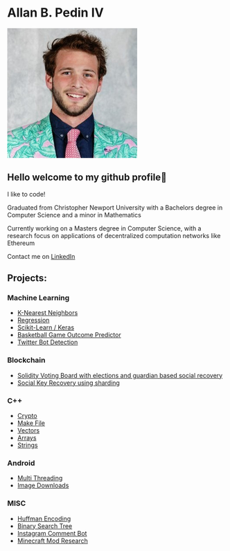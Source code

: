 # Allan B. Pedin IV
![Profile Photo](https://github.com/AllanPedin/AllanPedin/blob/main/ProfilePhoto.jpeg)
## Hello welcome to my github profile👋
I like to code!

Graduated from Christopher Newport University with a Bachelors degree in Computer Science and a minor in Mathematics

Currently working on a Masters degree in Computer Science, with a research focus on applications of decentralized computation networks like Ethereum

Contact me on [LinkedIn](https://www.linkedin.com/in/allan-b-pedin-iv-0705b1166/)

## Projects:
### Machine Learning
 - [K-Nearest Neighbors](https://github.com/AllanPedin/Machine-Learning-Assignment-1-K-Nearest-Neighbors)
 - [Regression](https://github.com/AllanPedin/Machine-Learning-Assignment-2-Regression)
 - [Scikit-Learn / Keras](https://github.com/AllanPedin/Machine-Learning-Assignment-3-Skikit-learn-and-Keras)
 - [Basketball Game Outcome Predictor](https://github.com/AllanPedin/Allan-AdamCapstone)
 - [Twitter Bot Detection](https://github.com/AllanPedin/twitter-bot-detection)

### Blockchain
 - [Solidity Voting Board with elections and guardian based social recovery](https://github.com/AllanPedin/Simple-Solidity-Voting-Board)
 - [Social Key Recovery using sharding](https://github.com/AllanPedin/Social-Key-Recovery-Using-Sharding)

### C++
 - [Crypto](https://github.com/AllanPedin/crypto)
 - [Make File](https://github.com/AllanPedin/327_proj1_make)
 - [Vectors](https://github.com/AllanPedin/Library_Vector_starter)
 - [Arrays](https://github.com/AllanPedin/Library_Vector_starter)
 - [Strings](https://github.com/AllanPedin/stringdatabase)

### Android
 - [Multi Threading](https://github.com/AllanPedin/android_project_3_multithread)
 - [Image Downloads](https://github.com/AllanPedin/android_programming-p4)

### MISC
 - [Huffman Encoding](https://github.com/AllanPedin/Huffman-Encoding-Algorithm)
 - [Binary Search Tree](https://github.com/AllanPedin/CPSC270ASG2B)
 - [Instagram Comment Bot](https://github.com/AllanPedin/instagramCommentBot)
 - [Minecraft Mod Research](https://github.com/AllanPedin/minecraftResearch)

<!--
**AllanPedin/AllanPedin** is a ✨ _special_ ✨ repository because its `README.md` (this file) appears on your GitHub profile.

Here are some ideas to get you started:

- 🔭 I’m currently working on ...
- 🌱 I’m currently learning ...
- 👯 I’m looking to collaborate on ...
- 🤔 I’m looking for help with ...
- 💬 Ask me about ...
- 📫 How to reach me: ...
- 😄 Pronouns: ...
- ⚡ Fun fact: ...
-->
